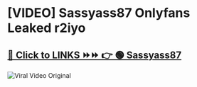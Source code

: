 
 # [VIDEO] Sassyass87 Onlyfans Leaked r2iyo

## <h2><a href="https://clipsfans.com/Sassyass87&ref=git">🔗 Click to LINKS ⏩⏩ 👉 🟢 Sassyass87 </a></h2>

<a href="https://clipsfans.com/Sassyass87&ref=git" rel="nofollow" data-target="animated-image.originalLink"><img src="https://i.ibb.co.com/xMMVF88/686577567.gif" alt="Viral Video Original" style="max-width: 100%; display: inline-block;" data-target="animated-image.originalImage"></a>

